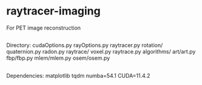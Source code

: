 # raytracer-imaging
For PET image reconstruction
##
Directory:
    cudaOptions.py
    rayOptions.py
    raytracer.py
    rotation/
        quaternion.py
        radon.py
    raytrace/
        voxel.py
        raytrace.py
    algorithms/
        art/art.py
        fbp/fbp.py
        mlem/mlem.py
        osem/osem.py
##
Dependencies:
matplotlib
tqdm
numba=54.1
CUDA=11.4.2